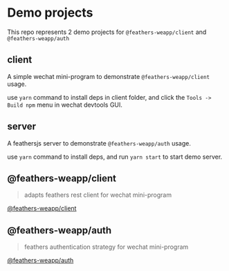 # Demo projects

This repo represents 2 demo projects for `@feathers-weapp/client` and `@feathers-weapp/auth`

## client

A simple wechat mini-program to demonstrate `@feathers-weapp/client` usage.

use `yarn` command to install deps in client folder, and click the `Tools -> Build npm` menu in wechat devtools GUI.

## server

A feathersjs server to demonstrate `@feathers-weapp/auth` usage.

use `yarn` command to install deps, and run `yarn start` to start demo server.

## @feathers-weapp/client

> adapts feathers rest client for wechat mini-program

[@feathers-weapp/client](https://github.com/xixilive/feathers-client-weapp)

## @feathers-weapp/auth

> feathers authentication strategy for wechat mini-program

[@feathers-weapp/auth](https://github.com/xixilive/feathers-authentication-weapp)
